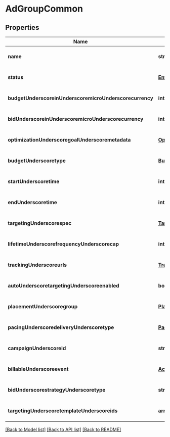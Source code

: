 # AdGroupCommon

## Properties
Name | Type | Description | Notes
------------ | ------------- | ------------- | -------------
**name** | **string** |  | [optional] [default to null]
**status** | [**EntityStatus**](EntityStatus.md) |  | [optional] [default to null]
**budgetUnderscoreinUnderscoremicroUnderscorecurrency** | **integer** |  | [optional] [default to null]
**bidUnderscoreinUnderscoremicroUnderscorecurrency** | **integer** |  | [optional] [default to null]
**optimizationUnderscoregoalUnderscoremetadata** | [**OptimizationGoalMetadata**](OptimizationGoalMetadata.md) |  | [optional] [default to null]
**budgetUnderscoretype** | [**BudgetType**](BudgetType.md) |  | [optional] [default to null]
**startUnderscoretime** | **integer** |  | [optional] [default to null]
**endUnderscoretime** | **integer** |  | [optional] [default to null]
**targetingUnderscorespec** | [**TargetingSpec**](TargetingSpec.md) |  | [optional] [default to null]
**lifetimeUnderscorefrequencyUnderscorecap** | **integer** |  | [optional] [default to null]
**trackingUnderscoreurls** | [**TrackingUrls**](TrackingUrls.md) |  | [optional] [default to null]
**autoUnderscoretargetingUnderscoreenabled** | **boolean** |  | [optional] [default to null]
**placementUnderscoregroup** | [**PlacementGroupType**](PlacementGroupType.md) |  | [optional] [default to null]
**pacingUnderscoredeliveryUnderscoretype** | [**PacingDeliveryType**](PacingDeliveryType.md) |  | [optional] [default to null]
**campaignUnderscoreid** | **string** |  | [optional] [default to null]
**billableUnderscoreevent** | [**ActionType**](ActionType.md) |  | [optional] [default to null]
**bidUnderscorestrategyUnderscoretype** | **string** | BidStrategyType | [optional] [default to null]
**targetingUnderscoretemplateUnderscoreids** | **array[string]** |  | [optional] [default to null]

[[Back to Model list]](../README.md#documentation-for-models) [[Back to API list]](../README.md#documentation-for-api-endpoints) [[Back to README]](../README.md)


